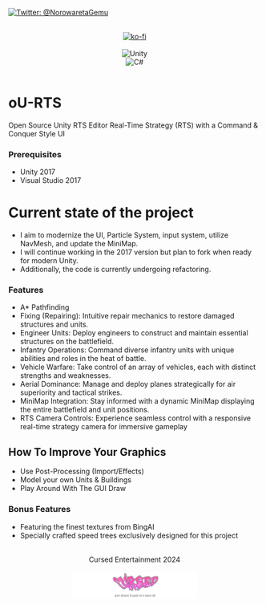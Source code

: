 [![Twitter: @NorowaretaGemu](https://img.shields.io/badge/X-@NorowaretaGemu-blue.svg?style=flat)](https://x.com/NorowaretaGemu)

<br>
<div align="center">
  <a href="https://ko-fi.com/cursedentertainment">
    <img src="https://ko-fi.com/img/githubbutton_sm.svg" alt="ko-fi" style="width: 20%;"/>
  </a>
</div>
<br>

<div align="center"> 
  <img alt="Unity" src="https://img.shields.io/badge/unity%20-%23323330.svg?&style=for-the-badge&logo=unity&logoColor=white"/>  
</div>
<div align="center">
  <img alt="C#" src="https://img.shields.io/badge/C%23-%23323330.svg?&style=for-the-badge&logo=csharp&logoColor=white"/> 
</div>
<br>

# oU-RTS

Open Source Unity RTS Editor
Real-Time Strategy (RTS) with a Command & Conquer Style UI
 
### Prerequisites
- Unity 2017
- Visual Studio 2017

# Current state of the project

- I aim to modernize the UI, Particle System, input system, utilize NavMesh, and update the MiniMap.
- I will continue working in the 2017 version but plan to fork when ready for modern Unity.
- Additionally, the code is currently undergoing refactoring.

### Features
- A* Pathfinding
- Fixing (Repairing): Intuitive repair mechanics to restore damaged structures and units.
- Engineer Units: Deploy engineers to construct and maintain essential structures on the battlefield.
- Infantry Operations: Command diverse infantry units with unique abilities and roles in the heat of battle.
- Vehicle Warfare: Take control of an array of vehicles, each with distinct strengths and weaknesses.
- Aerial Dominance: Manage and deploy planes strategically for air superiority and tactical strikes.
- MiniMap Integration: Stay informed with a dynamic MiniMap displaying the entire battlefield and unit positions.
- RTS Camera Controls: Experience seamless control with a responsive real-time strategy camera for immersive gameplay

## How To Improve Your Graphics
- Use Post-Processing (Import/Effects)
- Model your own Units & Buildings
- Play Around With The GUI Draw

### Bonus Features
- Featuring the finest textures from BingAI
- Specially crafted speed trees exclusively designed for this project

<br>
<div align="center">
Cursed Entertainment 2024
</div>

 <br> 
<div align="center">
<a href="https://github.com/CursedPrograms" target="_blank">
    <img src="https://github.com/CursedPrograms/cursedentertainment/raw/main/images/logos/logo-wide-grey.png"
        alt="CursedEntertainment Logo" style="width:250px;">
</a>
</div>
